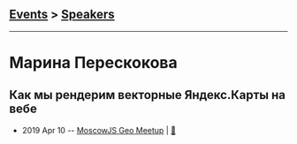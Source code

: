 ## [Events](../README.md) > [Speakers](../speakers.md)
---

# Марина Перескокова

## Как мы рендерим векторные Яндекс.Карты на вебе
- 2019 Apr 10 -- [MoscowJS Geo Meetup](https://www.youtube.com/watch?v=ymKJn-XBvtw)  | [:notebook:](https://cloud.mail.ru/public/2sFQ/4auP81ZD9)  
